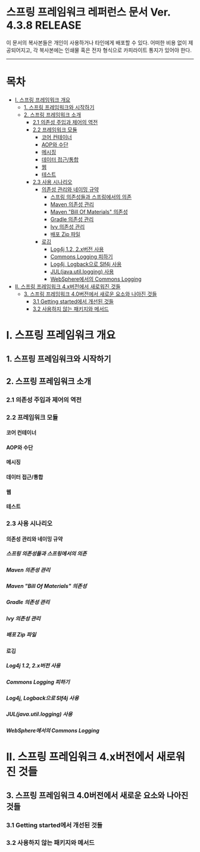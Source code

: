# 스프링 프레임워크 레퍼런스 문서 Ver. 4.3.8 RELEASE

이 문서의 복사본들은 개인이 사용하거나 타인에게 배포할 수 있다. 어떠한 비용 없이 제공되어지고, 각 복사본에는 인쇄물 혹은 전자 형식으로 카피라이트 통지가 있어야 한다.

- - -
# 목차

<!-- toc orderedList:0 depthFrom:1 depthTo:6 -->
* [I. 스프링 프레임워크 개요](#i-스프링-프레임워크-개요)
  * [1. 스프링 프레임워크와 시작하기](#1-스프링-프레임워크와-시작하기)
  * [2. 스프링 프레임워크 소개](#2-스프링-프레임워크-소개)
    * [2.1 의존성 주입과 제어의 역전](#21-의존성-주입과-제어의-역전)
    * [2.2 프레임워크 모듈](#22-프레임워크-모듈)
      * [코어 컨테이너](#코어-컨테이너)
      * [AOP와 수단](#aop와-수단)
      * [메시징](#메시징)
      * [데이터 접근/통합](#데이터-접근통합)
      * [웹](#웹)
      * [테스트](#테스트)
    * [2.3 사용 시나리오](#23-사용-시나리오)
      * [의존성 관리와 네이밍 규약](#의존성-관리와-네이밍-규약)
        * [스프링 의존성들과 스프링에서의 의존](#스프링-의존성들과-스프링에서의-의존)
        * [Maven 의존성 관리](#maven-의존성-관리)
        * [Maven "Bill Of Materials" 의존성](#maven-bill-of-materials-의존성)
        * [Gradle 의존성 관리](#gradle-의존성-관리)
        * [Ivy 의존성 관리](#ivy-의존성-관리)
        * [배포 Zip 파일](#배포-zip-파일)
      * [로깅](#로깅)
        * [Log4j 1.2, 2.x버전 사용](#log4j-12-2x버전-사용)
        * [Commons Logging 피하기](#commons-logging-피하기)
        * [Log4j, Logback으로 Slf4j 사용](#log4j-logback으로-slf4j-사용)
        * [JUL(java.util.logging) 사용](#juljavautillogging-사용)
        * [WebSphere에서의 Commons Logging](#websphere에서의-commons-logging)
* [II. 스프링 프레임워크 4.x버전에서 새로워진 것들](#ii-스프링-프레임워크-4x버전에서-새로워진-것들)
  * [3. 스프링 프레임워크 4.0버전에서 새로운 요소와 나아진 것들](#3-스프링-프레임워크-40버전에서-새로운-요소와-나아진-것들)
    * [3.1 Getting started에서 개선된 것들](#31-getting-started에서-개선된-것들)
    * [3.2 사용하지 않는 패키지와 메서드](#32-사용하지-않는-패키지와-메서드)

<!-- tocstop -->


# I. 스프링 프레임워크 개요

## 1. 스프링 프레임워크와 시작하기

## 2. 스프링 프레임워크 소개

### 2.1 의존성 주입과 제어의 역전

### 2.2 프레임워크 모듈

#### 코어 컨테이너

#### AOP와 수단

#### 메시징

#### 데이터 접근/통합

#### 웹

#### 테스트

### 2.3 사용 시나리오

#### 의존성 관리와 네이밍 규약

##### 스프링 의존성들과 스프링에서의 의존

##### Maven 의존성 관리

##### Maven "Bill Of Materials" 의존성

##### Gradle 의존성 관리

##### Ivy 의존성 관리

##### 배포 Zip 파일

#### 로깅

##### Log4j 1.2, 2.x버전 사용

##### Commons Logging 피하기

##### Log4j, Logback으로 Slf4j 사용

##### JUL(java.util.logging) 사용

##### WebSphere에서의 Commons Logging

# II. 스프링 프레임워크 4.x버전에서 새로워진 것들

## 3. 스프링 프레임워크 4.0버전에서 새로운 요소와 나아진 것들

### 3.1 Getting started에서 개선된 것들

### 3.2 사용하지 않는 패키지와 메서드
